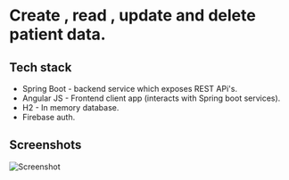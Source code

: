 # Create , read , update and delete patient data.

## Tech stack
- Spring Boot  - backend service which exposes REST APi's.
- Angular JS - Frontend client app (interacts with Spring boot services).
- H2 - In memory database.
- Firebase auth.

## Screenshots

![Screenshot](login.png)


